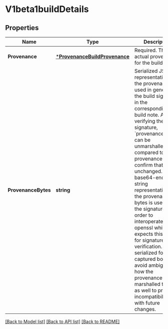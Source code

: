 # V1beta1buildDetails

## Properties
Name | Type | Description | Notes
------------ | ------------- | ------------- | -------------
**Provenance** | [***ProvenanceBuildProvenance**](provenanceBuildProvenance.md) | Required. The actual provenance for the build. | [optional] [default to null]
**ProvenanceBytes** | **string** | Serialized JSON representation of the provenance, used in generating the build signature in the corresponding build note. After verifying the signature, &#x60;provenance_bytes&#x60; can be unmarshalled and compared to the provenance to confirm that it is unchanged. A base64-encoded string representation of the provenance bytes is used for the signature in order to interoperate with openssl which expects this format for signature verification.  The serialized form is captured both to avoid ambiguity in how the provenance is marshalled to json as well to prevent incompatibilities with future changes. | [optional] [default to null]

[[Back to Model list]](../README.md#documentation-for-models) [[Back to API list]](../README.md#documentation-for-api-endpoints) [[Back to README]](../README.md)


